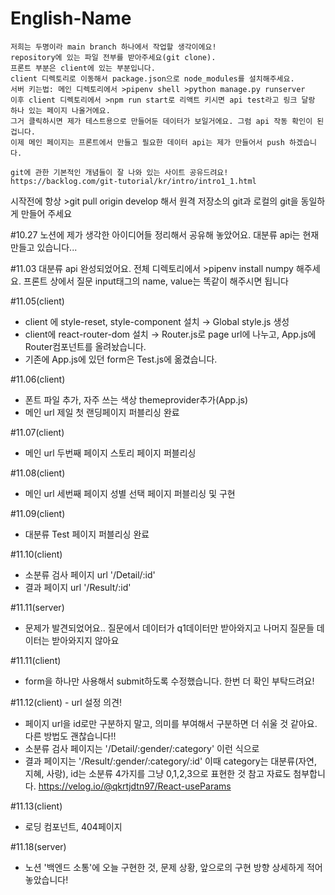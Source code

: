 # English-Name

    저희는 두명이라 main branch 하나에서 작업할 생각이에요!
    repository에 있는 파일 전부를 받아주세요(git clone).
    프론트 부분은 client에 있는 부분입니다.
    client 디렉토리로 이동해서 package.json으로 node_modules를 설치해주세요.
    서버 키는법: 메인 디렉토리에서 >pipenv shell >python manage.py runserver
    이후 client 디렉토리에서 >npm run start로 리액트 키시면 api test라고 링크 달랑 하나 있는 페이지 나올거에요.
    그거 클릭하시면 제가 테스트용으로 만들어둔 데이터가 보일거에요. 그럼 api 작동 확인이 된겁니다.
    이제 메인 페이지는 프론트에서 만들고 필요한 데이터 api는 제가 만들어서 push 하겠습니다.

    git에 관한 기본적인 개념들이 잘 나와 있는 사이트 공유드려요!
    https://backlog.com/git-tutorial/kr/intro/intro1_1.html

시작전에 항상 >git pull origin develop 해서 원격 저장소의 git과 로컬의 git을 동일하게 만들어 주세요

#10.27 노션에 제가 생각한 아이디어들 정리해서 공유해 놓았어요. 대분류 api는 현재 만들고 있습니다...

#11.03 대분류 api 완성되었어요. 전체 디렉토리에서 >pipenv install numpy 해주세요. 프론트 상에서 질문 input태그의 name, value는 똑같이 해주시면 됩니다

#11.05(client)

- client 에 style-reset, style-component 설치 → Global style.js 생성
- client에 react-router-dom 설치 → Router.js로 page url에 나누고, App.js에 Router컴포넌트를 올려놨습니다.
- 기존에 App.js에 있던 form은 Test.js에 옮겼습니다.

#11.06(client)

- 폰트 파일 추가, 자주 쓰는 색상 themeprovider추가(App.js)
- 메인 url 제일 첫 랜딩페이지 퍼블리싱 완료

#11.07(client)

- 메인 url 두번째 페이지 스토리 페이지 퍼블리싱

#11.08(client)

- 메인 url 세번째 페이지 성별 선택 페이지 퍼블리싱 및 구현

#11.09(client)

- 대분류 Test 페이지 퍼블리싱 완료

#11.10(client)

- 소분류 검사 페이지 url '/Detail/:id'
- 결과 페이지 url '/Result/:id'

#11.11(server)

- 문제가 발견되었어요.. 질문에서 데이터가 q1데이터만 받아와지고 나머지 질문들 데이터는 받아와지지 않아요

#11.11(client)

- form을 하나만 사용해서 submit하도록 수정했습니다. 한번 더 확인 부탁드려요!

#11.12(client) - url 설정 의견!

- 페이지 url을 id로만 구분하지 말고, 의미를 부여해서 구분하면 더 쉬울 것 같아요. 다른 방법도 괜찮습니다!!
- 소분류 검사 페이지는 '/Detail/:gender/:category' 이런 식으로
- 결과 페이지는 '/Result/:gender/:category/:id' 이때 category는 대분류(자연, 지혜, 사랑), id는 소분류 4가지를 그냥 0,1,2,3으로 표현한 것
  참고 자료도 첨부합니다. https://velog.io/@qkrtjdtn97/React-useParams

#11.13(client)

- 로딩 컴포넌트, 404페이지

#11.18(server)

- 노션 '백엔드 소통'에 오늘 구현한 것, 문제 상황, 앞으로의 구현 방향 상세하게 적어놓았습니다!
